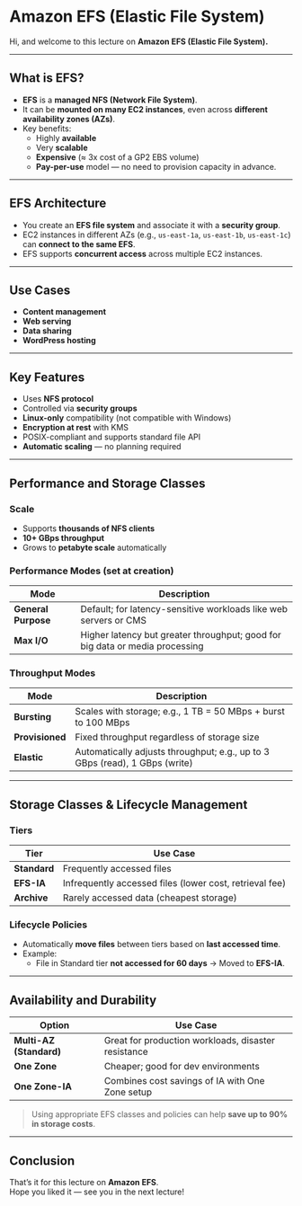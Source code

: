 # Amazon EFS (Elastic File System)

Hi, and welcome to this lecture on **Amazon EFS (Elastic File System).**

---

## What is EFS?

- **EFS** is a **managed NFS (Network File System)**.
- It can be **mounted on many EC2 instances**, even across **different availability zones (AZs)**.
- Key benefits:
  - Highly **available**
  - Very **scalable**
  - **Expensive** (≈ 3x cost of a GP2 EBS volume)
  - **Pay-per-use** model — no need to provision capacity in advance.

---

## EFS Architecture

- You create an **EFS file system** and associate it with a **security group**.
- EC2 instances in different AZs (e.g., `us-east-1a`, `us-east-1b`, `us-east-1c`) can **connect to the same EFS**.
- EFS supports **concurrent access** across multiple EC2 instances.

---

## Use Cases

- **Content management**
- **Web serving**
- **Data sharing**
- **WordPress hosting**

---

## Key Features

- Uses **NFS protocol**
- Controlled via **security groups**
- **Linux-only** compatibility (not compatible with Windows)
- **Encryption at rest** with KMS
- POSIX-compliant and supports standard file API
- **Automatic scaling** — no planning required

---

## Performance and Storage Classes

### Scale

- Supports **thousands of NFS clients**
- **10+ GBps throughput**
- Grows to **petabyte scale** automatically

### Performance Modes (set at creation)

| Mode            | Description |
|-----------------|-------------|
| **General Purpose** | Default; for latency-sensitive workloads like web servers or CMS |
| **Max I/O**         | Higher latency but greater throughput; good for big data or media processing |

### Throughput Modes

| Mode          | Description |
|---------------|-------------|
| **Bursting**     | Scales with storage; e.g., 1 TB = 50 MBps + burst to 100 MBps |
| **Provisioned**  | Fixed throughput regardless of storage size |
| **Elastic**      | Automatically adjusts throughput; e.g., up to 3 GBps (read), 1 GBps (write) |

---

## Storage Classes & Lifecycle Management

### Tiers

| Tier             | Use Case |
|------------------|----------|
| **Standard**     | Frequently accessed files |
| **EFS-IA**       | Infrequently accessed files (lower cost, retrieval fee) |
| **Archive**      | Rarely accessed data (cheapest storage) |

### Lifecycle Policies

- Automatically **move files** between tiers based on **last accessed time**.
- Example:
  - File in Standard tier **not accessed for 60 days** → Moved to **EFS-IA**.

---

## Availability and Durability

| Option             | Use Case |
|--------------------|----------|
| **Multi-AZ (Standard)** | Great for production workloads, disaster resistance |
| **One Zone**           | Cheaper; good for dev environments |
| **One Zone-IA**        | Combines cost savings of IA with One Zone setup |

> Using appropriate EFS classes and policies can help **save up to 90% in storage costs**.

---

## Conclusion

That’s it for this lecture on **Amazon EFS**.  
Hope you liked it — see you in the next lecture!
